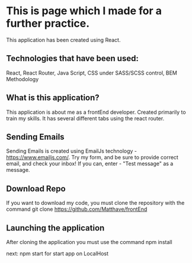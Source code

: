 # This is page which I made for a further practice.
This application has been created using React.

## Technologies that have been used:
React,
React Router,
Java Script,
CSS under SASS/SCSS control,
BEM Methodology

## What is this application?
This application is about me as a frontEnd developer.
Created primarily to train my skills.
It has several different tabs using the react router.

## Sending Emails
Sending Emails is created using EmailJs technology - https://www.emailjs.com/.
Try my form, and be sure to provide correct email, and check your inbox!
If you can, enter - "Test message" as a message.

## Download Repo
If you want to download my code,
you must clone the repository with the command git clone https://github.com/Matthave/frontEnd

## Launching the application
After cloning the application you must use the command 
npm install

next: 
npm start
for start app on LocalHost
